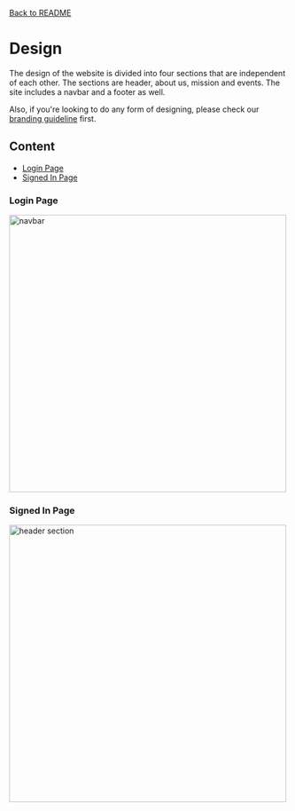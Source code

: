 [Back to README](../README.md)

# **Design**
The design of the website is divided into four sections that are independent of each other. The sections are header, about us, mission and events. The site includes a navbar and a footer as well.

Also, if you're looking to do any form of designing, please check our [branding guideline](./STYLE-GUIDE) first.


## **Content**
*   [Login Page](#login-page)
*   [Signed In Page](#signed-in-page)


### **Login Page**
<a name="login-page"></a>
<img
  alt="navbar"
  width="500px"
  src="https://user-images.githubusercontent.com/36907562/66817726-05012180-eef1-11e9-9656-42604d2ff4f2.png">

### **Signed In Page**
<a name="signed-in-page"></a>
<img 
  alt="header section"
  width="500px"
  src="https://user-images.githubusercontent.com/36907562/66817867-4265af00-eef1-11e9-8c7b-7b8dc879147d.png">
